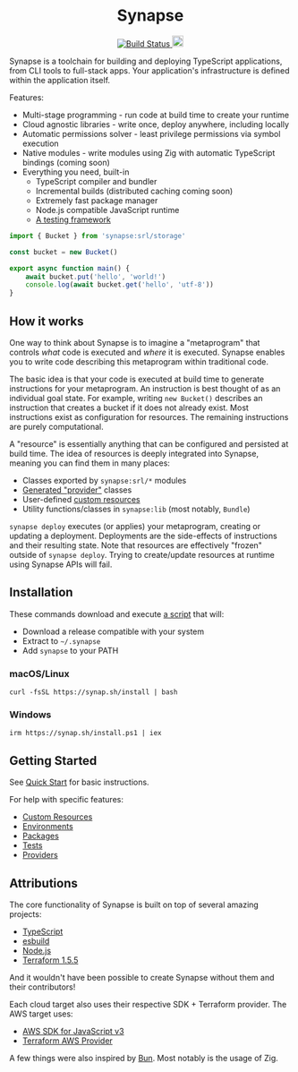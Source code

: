 <h1 align="center">Synapse</h1>
<p align="center">
    <a href="https://github.com/Cohesible/synapse/blob/main/.github/workflows/build-synapse.yml">
        <img alt="Build Status" src="https://img.shields.io/github/actions/workflow/status/Cohesible/synapse/build-synapse.yml" >
    </a>
    <a href="https://discord.gg/QkvgrmkAdE" target="_blank">
        <img height=20 src="https://img.shields.io/discord/1254172766849073202" />
    </a>
</p>

Synapse is a toolchain for building and deploying TypeScript applications, from CLI tools to full-stack apps. Your application's infrastructure is defined within the application itself.

Features:
* Multi-stage programming - run code at build time to create your runtime
* Cloud agnostic libraries - write once, deploy anywhere, including locally
* Automatic permissions solver - least privilege permissions via symbol execution
* Native modules - write modules using Zig with automatic TypeScript bindings (coming soon)
* Everything you need, built-in
    * TypeScript compiler and bundler
    * Incremental builds (distributed caching coming soon)
    * Extremely fast package manager
    * Node.js compatible JavaScript runtime
    * [A testing framework](docs/testing.md)

```main.ts
import { Bucket } from 'synapse:srl/storage'

const bucket = new Bucket()

export async function main() {
    await bucket.put('hello', 'world!')
    console.log(await bucket.get('hello', 'utf-8'))
}
```

## How it works

One way to think about Synapse is to imagine a "metaprogram" that controls _what_ code is executed and _where_ it is executed. Synapse enables you to write code describing this metaprogram within traditional code. 

The basic idea is that your code is executed at build time to generate instructions for your metaprogram. An instruction is best thought of as an individual goal state. For example, writing `new Bucket()` describes an instruction that creates a bucket if it does not already exist. Most instructions exist as configuration for resources. The remaining instructions are purely computational.

A "resource" is essentially anything that can be configured and persisted at build time. The idea of resources is deeply integrated into Synapse, meaning you can find them in many places:
* Classes exported by `synapse:srl/*` modules
* [Generated "provider"](docs/providers.md) classes
* User-defined [custom resources](docs/custom-resources.md)
* Utility functions/classes in `synapse:lib` (most notably, `Bundle`)

`synapse deploy` executes (or applies) your metaprogram, creating or updating a deployment. Deployments are the side-effects of instructions and their resulting state. Note that resources are effectively "frozen" outside of `synapse deploy`. Trying to create/update resources at runtime using Synapse APIs will fail. 

## Installation

These commands download and execute [a script](src/cli/install.sh) that will:
* Download a release compatible with your system
* Extract to `~/.synapse`
* Add `synapse` to your PATH

### macOS/Linux
```shell
curl -fsSL https://synap.sh/install | bash
```

### Windows
```shell
irm https://synap.sh/install.ps1 | iex
```


## Getting Started

See [Quick Start](docs/getting-started.md#quick-start) for basic instructions. 

For help with specific features:
* [Custom Resources](docs/custom-resources.md)
* [Environments](docs/environments.md)
* [Packages](docs/packages.md)
* [Tests](docs/testing.md)
* [Providers](docs/providers.md)

## Attributions

The core functionality of Synapse is built on top of several amazing projects:
* [TypeScript](https://github.com/microsoft/TypeScript)
* [esbuild](https://github.com/evanw/esbuild)
* [Node.js](https://github.com/nodejs/node)
* [Terraform 1.5.5](https://github.com/hashicorp/terraform/tree/v1.5.5)

And it wouldn't have been possible to create Synapse without them and their contributors!

Each cloud target also uses their respective SDK + Terraform provider. The AWS target uses:
* [AWS SDK for JavaScript v3](https://github.com/aws/aws-sdk-js-v3)
* [Terraform AWS Provider](https://github.com/hashicorp/terraform-provider-aws)

A few things were also inspired by [Bun](https://github.com/oven-sh/bun). Most notably is the usage of Zig.
